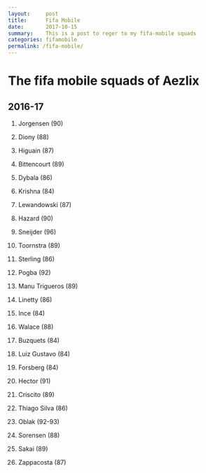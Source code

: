 ```yaml
---
layout:     post
title:      Fifa Mobile
date:       2017-10-15
summary:    This is a post to reger to my fifa-mobile squads
categories: fifamobile
permalink: /fifa-mobile/
---
```


# The fifa mobile squads of Aezlix

## 2016-17

1. Jorgensen (90)

2. Diony (88)

3. Higuain (87)

4. Bittencourt (89)

5. Dybala (86)

6. Krishna (84)

7. Lewandowski (87)

8. Hazard (90)

9. Sneijder (96)

10. Toornstra (89)

11. Sterling (86)

12. Pogba (92)

13. Manu Trigueros (89)

14. Linetty (86)

15. Ince (84)

16. Walace (88)

17. Buzquets (84)

18. Luiz Gustavo (84)

19. Forsberg (84)

20. Hector (91)

21. Criscito (89)

22. Thiago Silva (86)

23. Oblak (92-93)

24. Sorensen (88)

25. Sakai (89)

26. Zappacosta (87)

